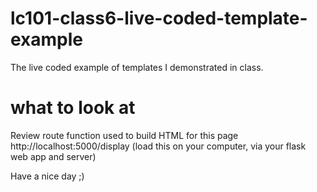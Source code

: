 # lc101-class6-live-coded-template-example
The live coded example of templates I demonstrated in class.

# what to look at
Review route function used to build HTML for this page http://localhost:5000/display (load this on your computer, via your flask web app and server)

Have a nice day ;)
